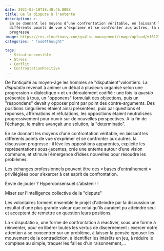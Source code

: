 ```yaml
---
date: 2021-03-10T18:48:46.000Z
title: De la dispute à l'entente
description: >-
  En se donnant les moyens d’une confrontation véritable, en laissant les
  différents points de vue s’exprimer et se confronter aux autres, la discussion
  progresse
image: https://res.cloudinary.com/qualia-management/image/upload/v1612185239/tdf/joshua-ness-225844-unsplash_bsnekj.jpg
categories: " food4thought"

tags:
  - Situationsensible
  - Stress
  - Conflit
  - ConfrontationPositive
---
```


De l’antiquité au moyen-âge les hommes se "disputaient"volontiers. La _disputatio_ revenait à animer un débat à plusieurs organisé selon une progression « dialectique » et un déroulement codifié : une fois la _questio_ présentée à tous, un "opponens" formulait des objections, puis un "respondens" devait y opposer point par point des contre-arguments. Des positions singulières étaient ainsi présentées, puis par questions et réponses, affirmations et réfutations, les oppositions étaient neutralisées progressivement pour ouvrir sur de nouvelles perspectives. A la fin de l’échange, le maître avançait une solution, la "determinatio".

En se donnant les moyens d’une confrontation véritable, en laissant les différents points de vue s’exprimer et se confronter aux autres, la discussion progresse : il lève les oppositions apparentes, explicite les représentations sous-jacentes, crée une entente autour d’une vision commune, et stimule l’émergence d’idées nouvelles pour résoudre les problèmes.

Les échanges professionnels peuvent être des « bases d’entraînement » privilégiées pour s’exercer à cet esprit de confrontation.

Envie de jouter ? Hyperconsensuel s'abstenir !

Miser sur l'intelligence collective de la "dispute"

Les volontaires forment ensemble le projet d'atteindre par la discussion un résultat d´une plus grande valeur que celui qu’ils auraient pu atteindre seul et acceptent de remettre en question leurs positions.

La « disputatio », une forme de confrontation à réactiver, sous une forme à réinventer, pour en libérer toutes les vertus de discernement : exercer notre attention à se concentrer sur un problème, à laisser la pensée épouser les mouvement de la contradiction, à identifier les intérêts en jeu, à réduire le complexe au simple, traquer les failles d'un raisonnement,...
